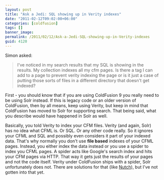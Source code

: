 ```yaml
---
layout: post
title: "Ask a Jedi: SQL showing up in Verity indexes"
date: "2011-02-12T09:02:00+06:00"
categories: [coldfusion]
tags: []
banner_image: 
permalink: /2011/02/12/Ask-a-Jedi-SQL-showing-up-in-Verity-indexes
guid: 4120
---
```


Simon asked:

<p/>

<blockquote>
I've noticed in my search results that my SQL is showing in the results. My collection indexes all my cfm pages. Is there a tag I can add to a page to prevent verity indexing the page or is it just a case of putting those sorts of files in a different directory that doesn't get indexed?
</blockquote>

<p/>
<!--more-->
First - you should know that if you are using ColdFusion 9 you really need to be using Solr instead. If this is legacy code or an older version of ColdFusion, then by all means, keep using Verity, but keep in mind that ColdFusion has moved to Solr for supporting search. That being said, what you describe would have happened in Solr as well. 

<p/>

Basically, you told Verity to index your CFM files. Verity (and again, Solr) has no idea what CFML is. Or SQL. Or any other code really. So it ignores your CFML and SQL and possibly even considers it part of your indexed data. That's why normally you don't use <b>file based</b> indexes of your CFML pages. Instead, you either index the data instead or you use a spider to index you CFML pages. A spider acts like Google's search index and hits your CFM pages via HTTP. That way it gets just the results of your pages and not the code itself. Verity under ColdFusion ships with a spider, Solr unfortunately does not. There are solutions for that (like <a href="http://nutch.apache.org/">Nutch</a>), but I've not gotten into that yet.